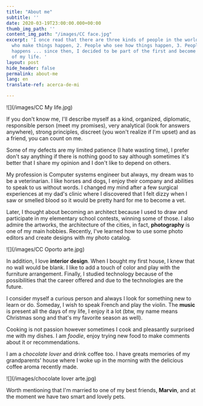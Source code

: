 ```yaml
---
title: "About me"
subtitle: ''
date: 2020-03-19T23:00:00.000+00:00
thumb_img_path: ''
content_img_path: "/images/CC face.jpg"
excerpt: 'I once read that there are three kinds of people in the world: 1. People
  who make things happen, 2. People who see how things happen, 3. People who ask what
  happens ... since then, I decided to be part of the first and become the protagonist
  of my life. '
layout: post
hide_header: false
permalink: about-me
lang: en
translate-ref: acerca-de-mi

---
```

![](/images/CC My life.jpg)

If you don't know me, I'll describe myself as a kind, organized, diplomatic, responsible person (meet my promises), very analytical (look for answers anywhere), strong principles, discreet (you won't realize if I'm upset) and as a friend, you can count on me.

Some of my defects are my limited patience (I hate wasting time), I prefer don't say anything if there is nothing good to say although sometimes it's better that I share my opinion and I don't like to depend on others.

My profession is Computer systems engineer but always, my dream was to be a veterinarian. I like horses and dogs, I enjoy their company and abilities to speak to us without words. I changed my mind after a few surgical experiences at my dad's clinic where I discovered that I felt dizzy when I saw or smelled blood so it would be pretty hard for me to become a vet.

Later, I thought about becoming an architect because I used to draw and participate in my elementary school contests, winning some of those. I also admire the artworks, the architecture of the cities, in fact, **photography** is one of my main hobbies. Recently, I've learned how to use some photo editors and create designs with my photo catalog.

![](/images/CC Oporto arte.jpg)

In addition, I love **interior design**. When I bought my first house, I knew that no wall would be blank. I like to add a touch of color and play with the furniture arrangement. Finally, I studied technology because of the possibilities that the career offered and due to the technologies are the future.

I consider myself a curious person and always I look for something new to learn or do. Someday, I wish to speak French and play the violin. The **music** is present all the days of my life, I enjoy it a lot (btw, my name means Christmas song and that's my favorite season as well).

Cooking is not passion however sometimes I cook and pleasantly surprised me with my dishes. I am _foodie_, enjoy trying new food to make comments about it or recommendations.

I am a _chocolate lover_ and drink coffee too. I have greats memories of my grandparents' house where I woke up in the morning with the delicious coffee aroma recently made.

![](/images/chocolate lover arte.jpg)

Worth mentioning that I'm married to one of my best friends, **Marvin**, and at the moment we have two smart and lovely pets.